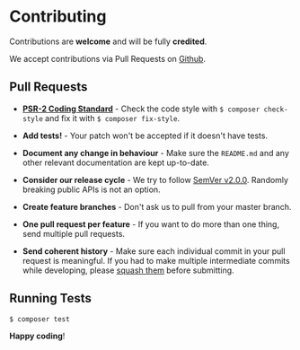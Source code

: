 # Contributing

Contributions are **welcome** and will be fully **credited**.

We accept contributions via Pull Requests on [Github](https://github.com/slickframework/httpº´).


## Pull Requests

- **[PSR-2 Coding Standard](https://github.com/php-fig/fig-standards/blob/master/accepted/PSR-2-coding-style-guide.md)** - Check the code style with ``$ composer check-style`` and fix it with ``$ composer fix-style``.

- **Add tests!** - Your patch won't be accepted if it doesn't have tests.

- **Document any change in behaviour** - Make sure the `README.md` and any other relevant documentation are kept up-to-date.

- **Consider our release cycle** - We try to follow [SemVer v2.0.0](http://semver.org/). Randomly breaking public APIs is not an option.

- **Create feature branches** - Don't ask us to pull from your master branch.

- **One pull request per feature** - If you want to do more than one thing, send multiple pull requests.

- **Send coherent history** - Make sure each individual commit in your pull request is meaningful. If you had to make multiple intermediate commits while developing, please [squash them](http://www.git-scm.com/book/en/v2/Git-Tools-Rewriting-History#Changing-Multiple-Commit-Messages) before submitting.


## Running Tests

``` bash
$ composer test
```


**Happy coding**!
